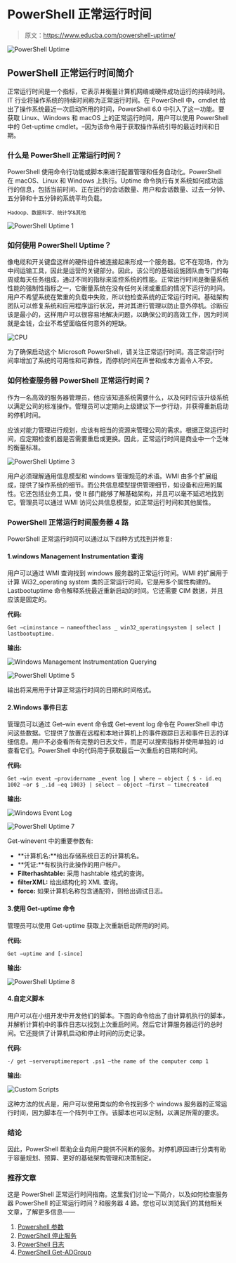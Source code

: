 # PowerShell 正常运行时间

> 原文：<https://www.educba.com/powershell-uptime/>

![PowerShell Uptime](img/bf9f683a37dbd23b0062cc21d1d9af20.png)



## PowerShell 正常运行时间简介

正常运行时间是一个指标，它表示并衡量计算机网络或硬件成功运行的持续时间。IT 行业将操作系统的持续时间称为正常运行时间。在 PowerShell 中，cmdlet 给出了操作系统最近一次启动所用的时间，PowerShell 6.0 中引入了这一功能。要获取 Linux、Windows 和 macOS 上的正常运行时间，用户可以使用 PowerShell 中的 Get-uptime cmdlet。–因为该命令用于获取操作系统引导的最近时间和日期。

### 什么是 PowerShell 正常运行时间？

PowerShell 使用命令行功能或脚本来进行配置管理和任务自动化。PowerShell 在 macOS、Linux 和 Windows 上执行。Uptime 命令执行有关系统如何成功运行的信息，包括当前时间、正在运行的会话数量、用户和会话数量、过去一分钟、五分钟和十五分钟的系统平均负载。

<small>Hadoop、数据科学、统计学&其他</small>

![PowerShell Uptime 1](img/e7d0f265ef5118d8d703a5ac1613cfc5.png)



### 如何使用 PowerShell Uptime？

像电缆和开关键盘这样的硬件组件被连接起来形成一个服务器。它不在现场，作为中间运输工具，因此是运营的关键部分。因此，该公司的基础设施团队由专门的每周或每天任务组成，通过不同的指标来监控系统的性能。正常运行时间是衡量系统性能的强制性指标之一，它衡量系统在没有任何关闭或重启的情况下运行的时间。用户不希望系统在繁重的负载中失败，所以他检查系统的正常运行时间。基础架构团队可以修复系统和应用程序运行状况，并对其进行管理以防止意外停机。诊断应该是最小的，这样用户可以很容易地解决问题，以确保公司的高效工作，因为时间就是金钱，企业不希望面临任何意外的短缺。

![CPU](img/5f44f5792e1ea180059da8630e35469e.png)



为了确保启动这个 Microsoft PowerShell，请关注正常运行时间。高正常运行时间率增加了系统的可用性和可靠性，而停机时间在声誉和成本方面令人不安。

### 如何检查服务器 PowerShell 正常运行时间？

作为一名高效的服务器管理员，他应该知道系统需要什么，以及何时应该升级系统以满足公司的标准操作。管理员可以定期向上级建议下一步行动，并获得重新启动的停机时间。

应该对能力管理进行规划，应该有相当的资源来管理公司的需求。根据正常运行时间，应定期检查机器是否需要重启或更换。因此，正常运行时间是商业中一个乏味的衡量标准。

![PowerShell Uptime 3](img/a7176aaf14c4b460c728d7e2162843e5.png)



用户必须理解通用信息模型和 windows 管理规范的术语。WMI 由多个扩展组成，提供了操作系统的细节。而公共信息模型提供管理细节，如设备和应用的属性。它还包括业务工具，使 It 部门能够了解基础架构，并且可以毫不延迟地找到它。管理员可以通过 WMI 访问公共信息模型，如正常运行时间和其他属性。

### PowerShell 正常运行时间服务器 4 路

PowerShell 正常运行时间可以通过以下四种方式找到并修复:

#### 1.windows Management Instrumentation 查询

用户可以通过 WMI 查询找到 windows 服务器的正常运行时间。WMI 的扩展用于计算 Wi32_operating system 类的正常运行时间，它是用多个属性构建的。Lastbootuptime 命令解释系统最近重新启动的时间。它还需要 CIM 数据，并且应该是固定的。

**代码:**

```
Get –ciminstance – nameoftheclass _ win32_operatingsystem | select | lastbootuptime.
```

**输出:**

![Windows Management Instrumentation Querying](img/8a2c8366d873e5f436953efdbbd5ecda.png)



![PowerShell Uptime 5](img/17ca72026b951baff75b6d68b4d3b360.png)



输出将采用用于计算正常运行时间的日期和时间格式。

#### 2.Windows 事件日志

管理员可以通过 Get–win event 命令或 Get–event log 命令在 PowerShell 中访问这些数据。它提供了放置在远程和本地计算机上的事件跟踪日志和事件日志的详细信息。用户不必查看所有完整的日志文件，而是可以搜索指标并使用单独的 id 查看它们。PowerShell 中的代码用于获取最后一次重启的日期和时间。

**代码:**

```
Get –win event –providername _event log | where – object { $ - id.eq 1002 –or $ _.id –eq 1003} | select – object –first – timecreated
```

**输出:**

![Windows Event Log](img/f1fa2fcd0ff18c9e5b32bd3cff19ce42.png)



![PowerShell Uptime 7](img/873bbd289e0d845ec2a06eb35d4d7901.png)



Get-winevent 中的重要参数有:

*   **计算机名:**给出存储系统日志的计算机名。
*   **凭证:**有权执行此操作的用户帐户。
*   **Filterhashtable:** 采用 hashtable 格式的查询。
*   **filterXML:** 给出结构化的 XML 查询。
*   **force:** 如果计算机名称包含通配符，则给出调试日志。

#### 3.使用 Get-uptime 命令

管理员可以使用 Get-uptime 获取上次重新启动所用的时间。

**代码:**

```
Get –uptime and [-since]
```

**输出:**

![PowerShell Uptime 8](img/e8179bc0f6fc6b9f0b6e8fd6b1516083.png)



#### 4.自定义脚本

用户可以在小组开发中开发他们的脚本。下面的命令给出了由计算机执行的脚本，并解析计算机中的事件日志以找到上次重启时间。然后它计算服务器运行的总时间。它还提供了计算机启动和停止时间的历史记录。

**代码:**

```
-/ get –serveruptimereport .ps1 –the name of the computer comp 1
```

**输出:**

![Custom Scripts](img/29e89fd86bd2293359e0e2f39ed0023e.png)



这种方法的优点是，用户可以使用类似的命令找到多个 windows 服务器的正常运行时间，因为脚本在一个阵列中工作。该脚本也可以定制，以满足所需的要求。

### 结论

因此，PowerShell 帮助企业向用户提供不间断的服务。对停机原因进行分类有助于容量规划、预算、更好的基础架构管理和决策制定。

### 推荐文章

这是 PowerShell 正常运行时间指南。这里我们讨论一下简介，以及如何检查服务器 PowerShell 的正常运行时间？和服务器 4 路。您也可以浏览我们的其他相关文章，了解更多信息——

1.  [Powershell 参数](https://www.educba.com/powershell-parameter/)
2.  [PowerShell 停止服务](https://www.educba.com/powershell-stop-service/)
3.  [PowerShell 日志](https://www.educba.com/powershell-logging/)
4.  [PowerShell Get-ADGroup](https://www.educba.com/powershell-get-adgroup/)





